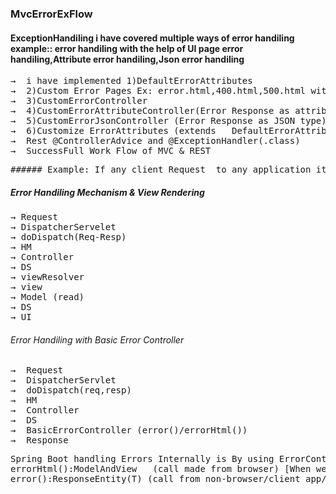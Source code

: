 ### MvcErrorExFlow
#### ExceptionHandiling i have covered multiple ways of error handiling example:: error handiling with the help of UI page error handiling,Attribute error handiling,Json error handiling
<pre>
&#8594;  i have implemented 1)DefaultErrorAttributes
&#8594;  2)Custom Error Pages Ex: error.html,400.html,500.html with @ResponseStatus(HttpStatus.NOT_IMPLEMENTED) custom Exception
&#8594;  3)CustomErrorController
&#8594;  4)CustomErrorAttributeController(Error Response as attributes)
&#8594;  5)CustomErrorJsonController (Error Response as JSON type)
&#8594;  6)Customize ErrorAttributes (extends	DefaultErrorAttributes)
&#8594;  Rest @ControllerAdvice and @ExceptionHandler(.class)
&#8594;  SuccessFull Work Flow of MVC & REST
</pre>
<pre>
###### Example: If any client Request  to any application it will reaches to Dispatchservelet then it will goes to dodispatch(Dodispatch servelet is for handling the incoming and outgoing Request&Response to determine the appropriate response) then it will goes to HandlerMapper(HM is responsible for mapping the request and response to appropriate handler methods or controller classes based specific creteria) then it will pass to controller after dispatchservelet,now dispacther servelet go to viewresolver to find the view model to show the UI Pages
</pre>
##### Error Handiling Mechanism & View Rendering
<pre>
&#8594; Request 
&#8594; DispatcherServelet 
&#8594; doDispatch(Req-Resp) 
&#8594; HM 
&#8594; Controller
&#8594; DS 
&#8594; viewResolver
&#8594; view 
&#8594; Model (read) 
&#8594; DS 
&#8594; UI 
</pre>
###### Error Handiling with Basic Error Controller  
<pre>
&#8594;  Request 
&#8594;  DispatcherServlet 
&#8594;  doDispatch(req,resp) 
&#8594;  HM 
&#8594;  Controller
&#8594;  DS 
&#8594;  BasicErrorController (error()/errorHtml())
&#8594;  Response
</pre>
<pre>
Spring Boot handling Errors Internally is By using ErrorController(I) which has on impl class BasicErrorController(C) and that provides 2 methods
errorHtml():ModelAndView   (call made from browser) [When we make a call from browser it will return Exception in Html-ModelAndView]   errorHtml():ModelAndView 
error():ResponseEntity(T) (call from non-browser/client app/postman tool) [When we make a call from Client it will return error in NonBrowser] like  error():ResponseEntity(T)
 </pre>
 

